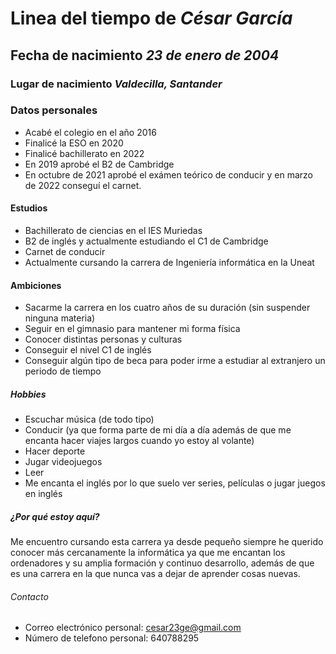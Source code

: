 # Linea del tiempo de ***César García***
## Fecha de nacimiento  ***23 de enero de 2004***
### Lugar de nacimiento  ***Valdecilla, Santander***
### Datos personales
+ Acabé el colegio en el año 2016
+ Finalicé la ESO en 2020
+ Finalicé bachillerato en 2022
+ En 2019 aprobé el B2 de Cambridge
+ En octubre de 2021 aprobé el exámen teórico de conducir y en marzo de 2022 conseguí el carnet.
#### Estudios 
- Bachillerato de ciencias en el IES Muriedas
- B2 de inglés y actualmente estudiando el C1 de Cambridge
- Carnet de conducir
- Actualmente cursando la carrera de Ingeniería informática en la Uneat
#### Ambiciones
- Sacarme la carrera en los cuatro años de su duración (sin suspender ninguna materia)
- Seguir en el gimnasio para mantener mi forma física
- Conocer distintas personas y culturas
- Conseguir el nivel C1 de inglés
- Conseguir algún tipo de beca para poder irme a estudiar al extranjero un periodo de tiempo
##### Hobbies
* Escuchar música (de todo tipo)
* Conducir (ya que forma parte de mi día a día además de que me encanta hacer viajes largos cuando yo estoy al volante)
* Hacer deporte
* Jugar videojuegos
* Leer
* Me encanta el inglés por lo que suelo ver series, películas o jugar juegos en inglés
##### ¿Por qué estoy aquí?
Me encuentro cursando esta carrera ya desde pequeño siempre he querido conocer más cercanamente la informática ya que me encantan los ordenadores y su amplia formación y continuo desarrollo, además de que es una carrera en la que nunca vas a dejar de aprender cosas nuevas.
###### Contacto
- Correo electrónico personal: cesar23ge@gmail.com
- Número de telefono personal: 640788295
